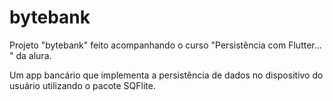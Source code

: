 # bytebank

Projeto "bytebank" feito acompanhando o curso "Persistência com Flutter... " da alura.

Um app bancário que implementa a persistência de dados no dispositivo do usuário utilizando
o pacote SQFlite.
